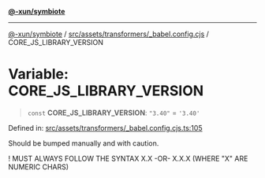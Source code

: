 [**@-xun/symbiote**](../../../../../README.md)

***

[@-xun/symbiote](../../../../../README.md) / [src/assets/transformers/\_babel.config.cjs](../README.md) / CORE\_JS\_LIBRARY\_VERSION

# Variable: CORE\_JS\_LIBRARY\_VERSION

> `const` **CORE\_JS\_LIBRARY\_VERSION**: `"3.40"` = `'3.40'`

Defined in: [src/assets/transformers/\_babel.config.cjs.ts:105](https://github.com/Xunnamius/symbiote/blob/3b6f45301765b7eab22ef0b67ed645f03c5935c3/src/assets/transformers/_babel.config.cjs.ts#L105)

Should be bumped manually and with caution.

! MUST ALWAYS FOLLOW THE SYNTAX X.X -OR- X.X.X (WHERE "X" ARE NUMERIC CHARS)
